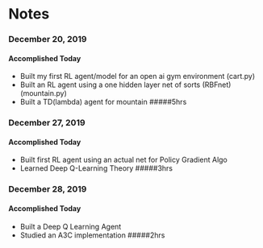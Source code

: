 # Notes

### December 20, 2019

#### Accomplished Today
- Built my first RL agent/model for an open ai gym environment (cart.py)
- Built an RL agent using a one hidden layer net of sorts (RBFnet) (mountain.py)
- Built a TD(lambda) agent for mountain
#####5hrs

### December 27, 2019

#### Accomplished Today
- Built first RL agent using an actual net for Policy Gradient Algo
- Learned Deep Q-Learning Theory
#####3hrs

### December 28, 2019

#### Accomplished Today
- Built a Deep Q Learning Agent
- Studied an A3C implementation
#####2hrs


